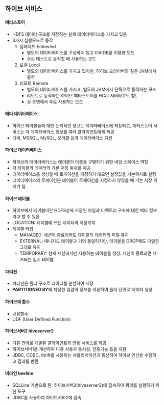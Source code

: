 ## 하이브 서비스

#### 메타스토어
- HDFS 데이터 구조를 저장하는 실제 데이터베이스를 가지고 있음
- 3가지 실행모드로 동작
    1. 임베디드 Embeded
        - 별도의 데이터베이스를 구성하지 않고 더비DB를 이용한 모드
        - 주로 테스트로 동작할 때 사용하는 모드
    2. 로컬 Local
        - 별도의 데이터베이스를 가지고 있지만, 하이브 드라이버와 같은 JVM에서 동작
    3. 리모트 Remote
        - 별도의 데이터베이스를 가지고, 별도의 JVM에서 단독으로 동작하는 모드
        - 리모트로 동작하는 하이브 메타스토어를 HCat 서버라고도 함\
        - 실 운영에서 주로 사용하는 모드

#### 메타 데이터베이스
- 하이브 테이블들에 대한 논리적인 정보는 데이터베이스에 저장되고, 메타스토어 서비스는 이 데이터베이스 정보를 여러 클라이언트에게 제공
- 더비, MSSQL, MySQL, 오라클 등의 데이터베이스 지원

#### 하이브 데이터베이스
- 하이브의 데이터베이스는 테이블의 이름을 구별하기 위한 네임 스페이스 역할
- 각 테이블의 데이터의 기본 저장 위치를 제공
- 데이터베이스를 생성할 때 로케이션을 지정하지 않으면 설정값을 기본위치로 설정
- 데이터베이스의 로케이션은 테이블이 로케이션을 지정하지 않았을 때 기본 저장 위치가 됨

#### 하이브 테이블
- 하이브에서 테이블이란 HDFS상에 저장된 파일과 디렉토리 구조에 대한 메타 정보라고 할 수 있음
- LOCATION: 테이블에 쓰는 데이터의 저장위치
- 테이블 타입
    - MANAGED: 세션이 종료되어도 테이블의 데이터와 파일 유지
    - EXTERNAL: 매니지드 테이블과 거의 동일하지만, 테이블을 DROP해도 파일은 그대로 유지
    - TEMPORARY: 현재 세션에서만 사용하는 테이블을 생성. 세션이 종료되면 제거되는 임시 테이블

#### 파티션
- 파티션은 폴더 구조로 데이터를 분할하여 저장
- **PARTITIONED BY**에 지정한 컬럼의 정보를 이용하여 폴더 단위로 데이터 생성

#### 하이브의 함수
- 내장함수
- UDF (User Defined Function)

#### 하이브서버2 hiveserver2
- 다른 언어로 개발된 클라이언트와 연동 서비스를 제공
- 하이브서버1을 개선하여 다중 사용자 동시성, 인증기능 등을 지원
- JDBC, ODBC, thrift를 사용하는 애플리케이션과 통신하여 하이브 연산을 수행하고 결과를 반환

#### 비라인 beeline
- SQLLine 기반으로 된, 하이브서버2(hiveserver2)에 접속하여 쿼리를 실행하기 위한 도구
- JDBC를 사용하여 하이브서버2에 접속
